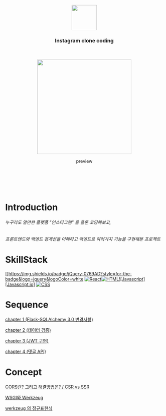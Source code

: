 <br>
<div align="center"> 
 <img src="https://user-images.githubusercontent.com/96939334/205963982-6ba2a519-1f5f-4eff-89f8-2c0072f94e2d.png" width="80" height="80"><h3> Instagram clone coding </h3>
<br><br>

<img src="https://user-images.githubusercontent.com/96939334/205965358-7f08b8c6-2068-4626-824d-91e3c46a810d.png" width="300" object-fit="fill">
<p> preview <p>
</div>
<br><br><br><br>

# Introduction

###### 누구라도 알만한 플랫폼 "인스타그램" 을 클론 코딩해보고,
###### 프론트엔드와 백엔드 경계선을 이해하고 백엔드로 여러가지 기능을 구현해본 프로젝트

# SkillStack
[]https://img.shields.io/badge/jQuery-0769AD?style=for-the-badge&logo=jquery&logoColor=white
[![React][React.js]][React-url][![HTML][HTML.js]][HTML-url][![Javascript][Javascript.io]][Javascript-url]
[![CSS][CSS.io]][CSS-url]





# Sequence

[chapter 1 (Flask-SQLAlchemy 3.0 변경사항)](https://substory.tistory.com/50)

[chapter 2 (데이터 검증)](https://substory.tistory.com/54)

[chapter 3 (JWT 구현)](https://substory.tistory.com/55)

[chapter 4 (댓글 API)](https://substory.tistory.com/60)



# Concept

[CORS란? 그리고 해결방법은? / CSR vs SSR](https://substory.tistory.com/46)

[WSGI와 Werkzeug](https://substory.tistory.com/56)

[werkzeug 의 정규표현식](https://substory.tistory.com/57)




<!-- MARKDOWN LINKS & IMAGES -->
<!-- https://www.markdownguide.org/basic-syntax/#reference-style-links -->
[React.js]: https://img.shields.io/badge/React-20232A?style=for-the-badge&logo=react&logoColor=61DAFB
[React-url]: https://reactjs.org/
[HTML.js]: https://img.shields.io/badge/HTML.js-35495E?style=for-the-badge&logo=HTML&logoColor=4FC08D
[HTML-url]: https://HTML.org/
[CSS.io]: https://img.shields.io/badge/Angular-DD0031?style=for-the-badge&logo=angular&logoColor=white
[CSS-url]: https://angular.io/
[Javascript.dev]: https://img.shields.io/badge/Svelte-4A4A55?style=for-the-badge&logo=svelte&logoColor=FF3E00
[Javascript-url]: https://svelte.dev/
